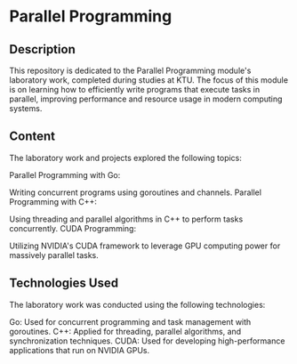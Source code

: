 # Parallel Programming
## Description
This repository is dedicated to the Parallel Programming module's laboratory work, completed during studies at KTU. The focus of this module is on learning how to efficiently write programs that execute tasks in parallel, improving performance and resource usage in modern computing systems.

## Content
The laboratory work and projects explored the following topics:

Parallel Programming with Go:

Writing concurrent programs using goroutines and channels.
Parallel Programming with C++:

Using threading and parallel algorithms in C++ to perform tasks concurrently.
CUDA Programming:

Utilizing NVIDIA's CUDA framework to leverage GPU computing power for massively parallel tasks.
## Technologies Used
The laboratory work was conducted using the following technologies:

Go: Used for concurrent programming and task management with goroutines.
C++: Applied for threading, parallel algorithms, and synchronization techniques.
CUDA: Used for developing high-performance applications that run on NVIDIA GPUs.
